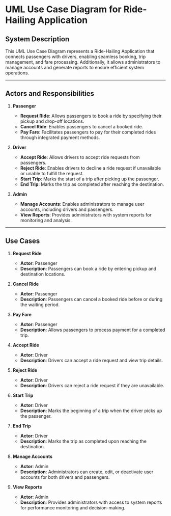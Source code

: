 # UML Use Case Diagram for Ride-Hailing Application

## System Description
This UML Use Case Diagram represents a Ride-Hailing Application that connects passengers with drivers, enabling seamless booking, trip management, and fare processing. Additionally, it allows administrators to manage accounts and generate reports to ensure efficient system operations.

---

## Actors and Responsibilities

1. **Passenger**
   - **Request Ride**: Allows passengers to book a ride by specifying their pickup and drop-off locations.
   - **Cancel Ride**: Enables passengers to cancel a booked ride.
   - **Pay Fare**: Facilitates passengers to pay for their completed rides through integrated payment methods.

2. **Driver**
   - **Accept Ride**: Allows drivers to accept ride requests from passengers.
   - **Reject Ride**: Enables drivers to decline a ride request if unavailable or unable to fulfill the request.
   - **Start Trip**: Marks the start of a trip after picking up the passenger.
   - **End Trip**: Marks the trip as completed after reaching the destination.

3. **Admin**
   - **Manage Accounts**: Enables administrators to manage user accounts, including drivers and passengers.
   - **View Reports**: Provides administrators with system reports for monitoring and analysis.

---

## Use Cases

1. **Request Ride**
   - **Actor**: Passenger  
   - **Description**: Passengers can book a ride by entering pickup and destination locations.

2. **Cancel Ride**
   - **Actor**: Passenger  
   - **Description**: Passengers can cancel a booked ride before or during the waiting period.

3. **Pay Fare**
   - **Actor**: Passenger  
   - **Description**: Allows passengers to process payment for a completed trip.

4. **Accept Ride**
   - **Actor**: Driver  
   - **Description**: Drivers can accept a ride request and view trip details.

5. **Reject Ride**
   - **Actor**: Driver  
   - **Description**: Drivers can reject a ride request if they are unavailable.

6. **Start Trip**
   - **Actor**: Driver  
   - **Description**: Marks the beginning of a trip when the driver picks up the passenger.

7. **End Trip**
   - **Actor**: Driver  
   - **Description**: Marks the trip as completed upon reaching the destination.

8. **Manage Accounts**
   - **Actor**: Admin  
   - **Description**: Administrators can create, edit, or deactivate user accounts for both drivers and passengers.

9. **View Reports**
   - **Actor**: Admin  
   - **Description**: Provides administrators with access to system reports for performance monitoring and decision-making.
